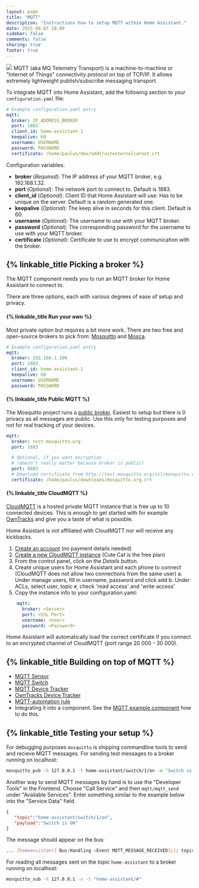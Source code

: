 ```yaml
---
layout: page
title: "MQTT"
description: "Instructions how to setup MQTT within Home Assistant."
date: 2015-08-07 18:00
sidebar: false
comments: false
sharing: true
footer: true
---
```

<img src='/images/supported_brands/mqtt.png' class='brand pull-right' />
MQTT (aka MQ Telemetry Transport) is a machine-to-machine or "Internet of Things" connectivity protocol
on top of TCP/IP. It allows extremely lightweight publish/subscribe messaging transport.

To integrate MQTT into Home Assistant, add the following section to your `configuration.yaml` file:

```yaml
# Example configuration.yaml entry
mqtt:
  broker: IP_ADDRESS_BROKER
  port: 1883
  client_id: home-assistant-1
  keepalive: 60
  username: USERNAME
  password: PASSWORD
  certificate: /home/paulus/dev/addtrustexternalcaroot.crt
```

Configuration variables:

- **broker** (*Required*): The IP address of your MQTT broker, e.g. 192.168.1.32.
- **port** (*Optional*): The network port to connect to. Default is 1883.
- **client_id** (*Optional*): Client ID that Home Assistant will use. Has to be unique on the server. Default is a random generated one.
- **keepalive** (*Optional*): The keep alive in seconds for this client. Default is 60.
- **username** (*Optional*): The username to use with your MQTT broker.
- **password** (*Optional*): The corresponding password for the username to use with your MQTT broker.
- **certificate** (*Optional*): Certificate to use to encrypt communication with the broker.

## {% linkable_title Picking a broker %}

The MQTT component needs you to run an MQTT broker for Home Assistant to connect to.

There are three options, each with various degrees of ease of setup and privacy.

#### {% linkable_title Run your own %}

Most private option but requires a bit more work. There are two free and open-source brokers to pick
from: [Mosquitto](http://mosquitto.org/) and [Mosca](http://www.mosca.io/).

```yaml
# Example configuration.yaml entry
mqtt:
  broker: 192.168.1.100
  port: 1883
  client_id: home-assistant-1
  keepalive: 60
  username: USERNAME
  password: PASSWORD
```

#### {% linkable_title Public MQTT %}

The Mosquitto project runs a [public broker](http://test.mosquitto.org). Easiest to setup but there
is 0 privacy as all messages are public. Use this only for testing purposes and not for real tracking
of your devices.

```yaml
mqtt:
  broker: test.mosquitto.org
  port: 1883

  # Optional, if you want encryption
  # (doesn't really matter because broker is public)
  port: 8883
  # Download certificate from http://test.mosquitto.org/ssl/mosquitto.org.crt
  certificate: /home/paulus/downloads/mosquitto.org.crt
```

#### {% linkable_title CloudMQTT %}

[CloudMQTT](https://www.cloudmqtt.com) is a hosted private MQTT instance that is free up to 10
connected devices. This is enough to get started with for example
[OwnTracks](/components/device_tracker.owntracks.html) and give you a taste of what is possible.

<p class='note'>
Home Assistant is not affiliated with CloudMQTT nor will receive any kickbacks.
</p>

 1. [Create an account](https://customer.cloudmqtt.com/login) (no payment details needed)
 2. [Create a new CloudMQTT instance](https://customer.cloudmqtt.com/subscription/create)
    (Cute Cat is the free plan)
 3. From the control panel, click on the _Details_ button.
 4. Create unique users for Home Assistant and each phone to connect<br>(CloudMQTT does not allow two
    connections from the same user)
      a. Under manage users, fill in username, password and click add
      b. Under ACLs, select user, topic `#`, check 'read access' and 'write access'
 5. Copy the instance info to your configuration.yaml:
```yaml
    mqtt:
      broker: <Server>
      port: <SSL Port>
      username: <User>
      password: <Password>
```

<p class='note'>
Home Assistant will automatically load the correct certificate if you connect to an encrypted channel
of CloudMQTT (port range 20 000 - 30 000).
</p>

## {% linkable_title Building on top of MQTT %}

 - [MQTT Sensor](/components/sensor.mqtt.html)
 - [MQTT Switch](/components/switch.mqtt.html)
 - [MQTT Device Tracker](/components/device_tracker.mqtt.html)
 - [OwnTracks Device Tracker](/components/device_tracker.owntracks.html)
 - [MQTT-automation rule](/components/automation.html#mqtt-based-automation)
 - Integrating it into a component. See the [MQTT example component](https://github.com/balloob/home-assistant/blob/dev/config/custom_components/mqtt_example.py) how to do this.

## {% linkable_title Testing your setup %}

For debugging purposes `mosquitto` is shipping commandline tools to send and recieve MQTT messages. For sending test messages to a broker running on localhost:

```bash
mosquitto_pub -h 127.0.0.1 -t home-assistant/switch/1/on -m "Switch is ON"
```

Another way to send MQTT messages by hand is to use the "Developer Tools" in the Frontend. Choose "Call Service" and then `mqtt/mqtt_send` under "Available Services". Enter something similar to the example below into the "Service Data" field.

```json
{
   "topic":"home-assistant/switch/1/on",
   "payload":"Switch is ON"
}
```

The message should appear on the bus:

```bash
... [homeassistant] Bus:Handling <Event MQTT_MESSAGE_RECEIVED[L]: topic=home-assistant/switch/1/on, qos=0, payload=Switch is ON>
```

For reading all messages sent on the topic `home-assistant` to a broker running on localhost:

```bash
mosquitto_sub -h 127.0.0.1 -v -t "home-assistant/#"
```
